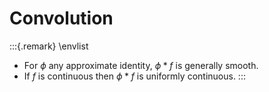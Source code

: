 # Convolution


:::{.remark}
\envlist

- For $\phi$ any approximate identity, $\phi \ast f$ is generally smooth.
- If $f$ is continuous then $\phi \ast f$ is uniformly continuous.
:::


